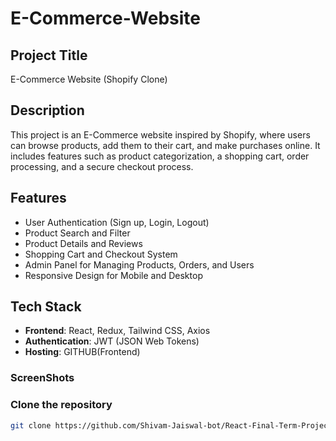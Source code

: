 # E-Commerce-Website

## Project Title
E-Commerce Website (Shopify Clone)

## Description
This project is an E-Commerce website inspired by Shopify, where users can browse products, add them to their cart, and make purchases online. It includes features such as product categorization, a shopping cart, order processing, and a secure checkout process.

## Features
- User Authentication (Sign up, Login, Logout)
- Product Search and Filter
- Product Details and Reviews
- Shopping Cart and Checkout System
- Admin Panel for Managing Products, Orders, and Users
- Responsive Design for Mobile and Desktop

## Tech Stack
- **Frontend**: React, Redux, Tailwind CSS, Axios
- **Authentication**: JWT (JSON Web Tokens)
- **Hosting**: GITHUB(Frontend)


### ScreenShots

### Clone the repository
```bash
git clone https://github.com/Shivam-Jaiswal-bot/React-Final-Term-Project.git




